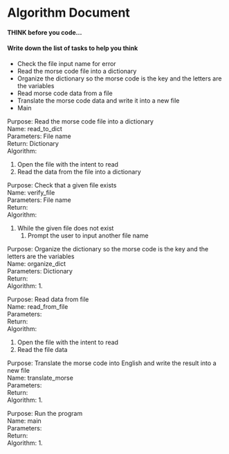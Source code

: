 # Algorithm Document

#### THINK before you code...
#### Write down the list of tasks to help you think

- Check the file input name for error
- Read the morse code file into a dictionary 
- Organize the dictionary so the morse code is the key and the letters are the variables
- Read morse code data from a file
- Translate the morse code data and write it into a new file
- Main

Purpose: Read the morse code file into a dictionary  
Name: read_to_dict  
Parameters: File name  
Return: Dictionary  
Algorithm:
1. Open the file with the intent to read
2. Read the data from the file into a dictionary

Purpose: Check that a given file exists  
Name: verify_file  
Parameters: File name  
Return:   
Algorithm:
1. While the given file does not exist
   1. Prompt the user to input another file name

Purpose: Organize the dictionary so the morse code is the key and the letters are the variables  
Name: organize_dict  
Parameters: Dictionary  
Return:   
Algorithm:
1. 

Purpose: Read data from file  
Name: read_from_file  
Parameters:   
Return:   
Algorithm:   
1. Open the file with the intent to read
2. Read the file data

Purpose: Translate the morse code into English and write the result into a new file  
Name: translate_morse  
Parameters:   
Return:   
Algorithm:
1. 

Purpose: Run the program  
Name: main  
Parameters:   
Return:   
Algorithm:
1. 
